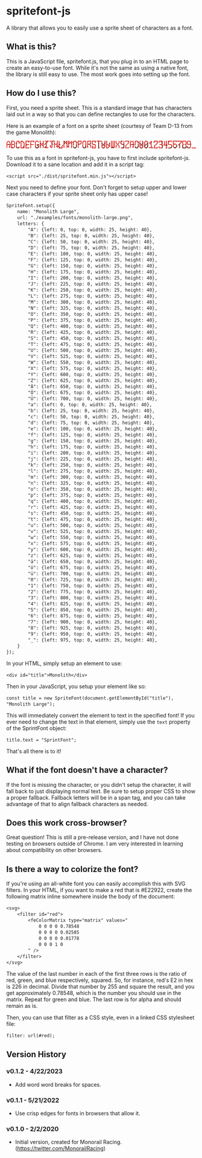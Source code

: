 # spritefont-js

A library that allows you to easily use a sprite sheet of characters as a font.

## What is this?

This is a JavaScript file, spritefont.js, that you plug in to an HTML page to create an easy-to-use font.  While it's not the same as using a native font, the library is still easy to use.  The most work goes into setting up the font.

## How do I use this?

First, you need a sprite sheet.  This is a standard image that has characters laid out in a way so that you can define rectangles to use for the characters.

Here is an example of a font on a sprite sheet (courtesy of Team D-13 from the game Monolith):

![Monolith Large Font](examples/fonts/monolith-large.png)

To use this as a font in spritefont-js, you have to first include spritefont-js.  Download it to a sane location and add it in a script tag:

```
<script src="./dist/spritefont.min.js"></script>
```

Next you need to define your font.  Don't forget to setup upper and lower case characters if your sprite sheet only has upper case!

```
SpriteFont.setup({
    name: "Monolith Large",
    url: "./examples/fonts/monolith-large.png",
    letters: {
        "A": {left: 0, top: 0, width: 25, height: 40},
        "B": {left: 25, top: 0, width: 25, height: 40},
        "C": {left: 50, top: 0, width: 25, height: 40},
        "D": {left: 75, top: 0, width: 25, height: 40},
        "E": {left: 100, top: 0, width: 25, height: 40},
        "F": {left: 125, top: 0, width: 25, height: 40},
        "G": {left: 150, top: 0, width: 25, height: 40},
        "H": {left: 175, top: 0, width: 25, height: 40},
        "I": {left: 200, top: 0, width: 25, height: 40},
        "J": {left: 225, top: 0, width: 25, height: 40},
        "K": {left: 250, top: 0, width: 25, height: 40},
        "L": {left: 275, top: 0, width: 25, height: 40},
        "M": {left: 300, top: 0, width: 25, height: 40},
        "N": {left: 325, top: 0, width: 25, height: 40},
        "O": {left: 350, top: 0, width: 25, height: 40},
        "P": {left: 375, top: 0, width: 25, height: 40},
        "Q": {left: 400, top: 0, width: 25, height: 40},
        "R": {left: 425, top: 0, width: 25, height: 40},
        "S": {left: 450, top: 0, width: 25, height: 40},
        "T": {left: 475, top: 0, width: 25, height: 40},
        "U": {left: 500, top: 0, width: 25, height: 40},
        "V": {left: 525, top: 0, width: 25, height: 40},
        "W": {left: 550, top: 0, width: 25, height: 40},
        "X": {left: 575, top: 0, width: 25, height: 40},
        "Y": {left: 600, top: 0, width: 25, height: 40},
        "Z": {left: 625, top: 0, width: 25, height: 40},
        "Ä": {left: 650, top: 0, width: 25, height: 40},
        "Ö": {left: 675, top: 0, width: 25, height: 40},
        "Ü": {left: 700, top: 0, width: 25, height: 40},
        "a": {left: 0, top: 0, width: 25, height: 40},
        "b": {left: 25, top: 0, width: 25, height: 40},
        "c": {left: 50, top: 0, width: 25, height: 40},
        "d": {left: 75, top: 0, width: 25, height: 40},
        "e": {left: 100, top: 0, width: 25, height: 40},
        "f": {left: 125, top: 0, width: 25, height: 40},
        "g": {left: 150, top: 0, width: 25, height: 40},
        "h": {left: 175, top: 0, width: 25, height: 40},
        "i": {left: 200, top: 0, width: 25, height: 40},
        "j": {left: 225, top: 0, width: 25, height: 40},
        "k": {left: 250, top: 0, width: 25, height: 40},
        "l": {left: 275, top: 0, width: 25, height: 40},
        "m": {left: 300, top: 0, width: 25, height: 40},
        "n": {left: 325, top: 0, width: 25, height: 40},
        "o": {left: 350, top: 0, width: 25, height: 40},
        "p": {left: 375, top: 0, width: 25, height: 40},
        "q": {left: 400, top: 0, width: 25, height: 40},
        "r": {left: 425, top: 0, width: 25, height: 40},
        "s": {left: 450, top: 0, width: 25, height: 40},
        "t": {left: 475, top: 0, width: 25, height: 40},
        "u": {left: 500, top: 0, width: 25, height: 40},
        "v": {left: 525, top: 0, width: 25, height: 40},
        "w": {left: 550, top: 0, width: 25, height: 40},
        "x": {left: 575, top: 0, width: 25, height: 40},
        "y": {left: 600, top: 0, width: 25, height: 40},
        "z": {left: 625, top: 0, width: 25, height: 40},
        "ä": {left: 650, top: 0, width: 25, height: 40},
        "ö": {left: 675, top: 0, width: 25, height: 40},
        "ü": {left: 700, top: 0, width: 25, height: 40},
        "0": {left: 725, top: 0, width: 25, height: 40},
        "1": {left: 750, top: 0, width: 25, height: 40},
        "2": {left: 775, top: 0, width: 25, height: 40},
        "3": {left: 800, top: 0, width: 25, height: 40},
        "4": {left: 825, top: 0, width: 25, height: 40},
        "5": {left: 850, top: 0, width: 25, height: 40},
        "6": {left: 875, top: 0, width: 25, height: 40},
        "7": {left: 900, top: 0, width: 25, height: 40},
        "8": {left: 925, top: 0, width: 25, height: 40},
        "9": {left: 950, top: 0, width: 25, height: 40},
        "_": {left: 975, top: 0, width: 25, height: 40},
    }
});
```

In your HTML, simply setup an element to use:

```
<div id="title">Monolith</div>
```

Then in your JavaScript, you setup your element like so:

```
const title = new SpriteFont(document.getElementById("title"), "Monolith Large");
```

This will immediately convert the element to text in the specified font!  If you ever need to change the text in that element, simply use the `text` property of the SprintFont object:

```
title.text = "SprintFont";
```

That's all there is to it!

## What if the font doesn't have a character?

If the font is missing the character, or you didn't setup the character, it will fall back to just displaying normal text.  Be sure to setup proper CSS to show a proper fallback.  Fallback letters will be in a span tag, and you can take advantage of that to align fallback characters as needed.

## Does this work cross-browser?

Great question!  This is still a pre-release version, and I have not done testing on browsers outside of Chrome.  I am very interested in learning about compatibility on other browsers.

## Is there a way to colorize the font?

If you're using an all-white font you can easily accomplish this with SVG filters.  In your HTML, if you want to make a red that is #E22922, create the following matrix inline somewhere inside the body of the document:

```
<svg>
    <filter id="red">
        <feColorMatrix type="matrix" values="
            0 0 0 0 0.78548
            0 0 0 0 0.02585
            0 0 0 0 0.01778
            0 0 0 1 0
        " />
    </filter>
</svg>
```

The value of the last number in each of the first three rows is the ratio of red, green, and blue respectively, squared.  So, for instance, red's E2 in hex is 226 in decimal.  Divide that number by 255 and square the result, and you get approximately 0.78548, which is the number you should use in the matrix.  Repeat for green and blue.  The last row is for alpha and should remain as is.

Then, you can use that filter as a CSS style, even in a linked CSS stylesheet file:

```
filter: url(#red);
```

## Version History

### v0.1.2 - 4/22/2023
* Add word word breaks for spaces.

### v0.1.1 - 5/21/2022
* Use crisp edges for fonts in browsers that allow it.

### v0.1.0 - 2/2/2020
* Initial version, created for Monorail Racing. (https://twitter.com/MonorailRacing)

